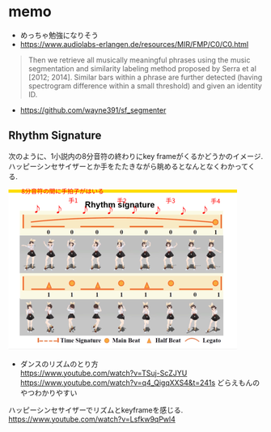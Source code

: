 # memo

- めっちゃ勉強になりそう
- https://www.audiolabs-erlangen.de/resources/MIR/FMP/C0/C0.html

> Then we retrieve all musically meaningful phrases using the music segmentation and similarity labeling
method proposed by Serra et al [2012; 2014]. Similar bars within a
phrase are further detected (having spectrogram difference within a
small threshold) and given an identity ID.
- https://github.com/wayne391/sf_segmenter


## Rhythm Signature

次のように、1小説内の8分音符の終わりにkey frameがくるかどうかのイメージ. 
ハッピーシンセサイザーとか手をたたきながら眺めるとなんとなくわかってくる.

![hoge](images/image17.png)

- ダンスのリズムのとり方  
https://www.youtube.com/watch?v=TSuj-ScZJYU  
https://www.youtube.com/watch?v=q4_QigqXXS4&t=241s
  どらえもんのやつわかりやすい

ハッピーシンセサイザーでリズムとkeyframeを感じる. 
  https://www.youtube.com/watch?v=Lsfkw9qPwl4

